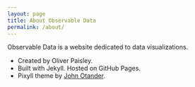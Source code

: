 ```yaml
---
layout: page
title: About Observable Data
permalink: /about/
---
```


Observable Data is a website dedicated to data visualizations.

* Created by Oliver Paisley. <font size="7"><a class="fa fa-twitter" href="https://twitter.com/4lpine"></a></font>
* Built with Jekyll. Hosted on GitHub Pages.
* Pixyll theme by [John Otander](http://johnotander.com). <font size="7"><a class="fa fa-twitter" href="https://twitter.com/4lpine"></a></font>
